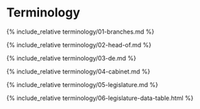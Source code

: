 Terminology
===========

<!-- Branches -->
{% include_relative terminology/01-branches.md %}

<!-- Head of government/state -->
{% include_relative terminology/02-head-of.md %}

<!-- de facto/jure -->
{% include_relative terminology/03-de.md %}

<!-- Cabinet -->
{% include_relative terminology/04-cabinet.md %}

<!-- Legislature -->
{% include_relative terminology/05-legislature.md %}

<!-- Legislature table -->
{% include_relative terminology/06-legislature-data-table.html %}
<p><br/>
<br/>
